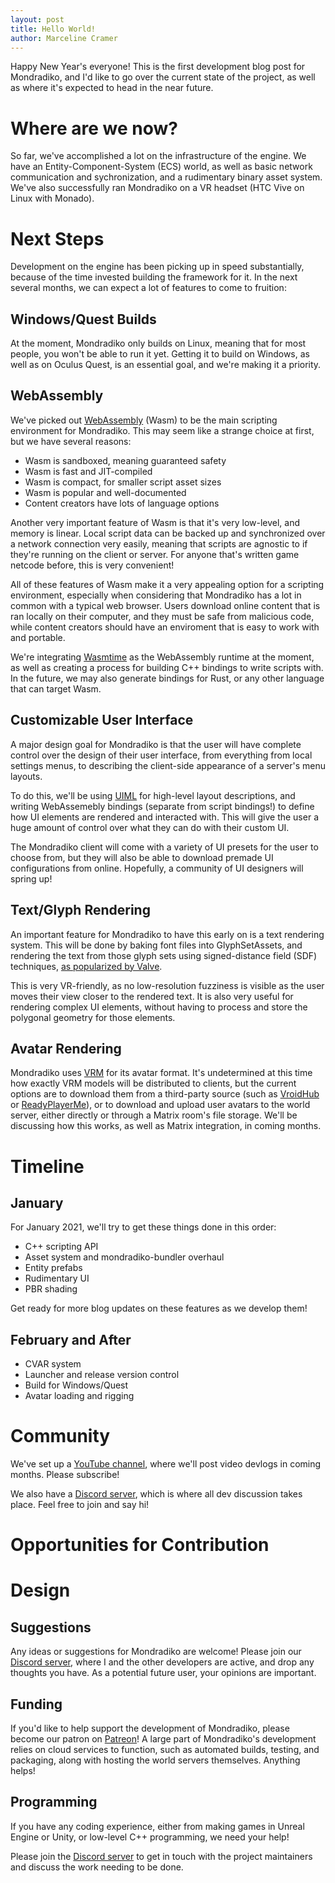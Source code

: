 ```yaml
---
layout: post
title: Hello World!
author: Marceline Cramer
---
```


Happy New Year's everyone!
This is the first development blog post for Mondradiko,
and I'd like to go over the current state of the project,
as well as where it's expected to head in the near future.

# Where are we now?

So far, we've accomplished a lot on the infrastructure of the
engine. We have an Entity-Component-System (ECS) world,
as well as basic network communication and sychronization,
and a rudimentary binary asset system. We've also successfully
ran Mondradiko on a VR headset (HTC Vive on Linux with Monado).

# Next Steps

Development on the engine has been picking up in speed
substantially, because of the time invested building the
framework for it. In the next several months, we can expect
a lot of features to come to fruition:

## Windows/Quest Builds

At the moment, Mondradiko only builds on Linux, meaning
that for most people, you won't be able to run it yet.
Getting it to build on Windows, as well as on Oculus Quest,
is an essential goal, and we're making it a priority.

## WebAssembly

We've picked out [WebAssembly](https://webassembly.org/) (Wasm) to be
the main scripting environment for Mondradiko. This may seem like a
strange choice at first, but we have several reasons:

- Wasm is sandboxed, meaning guaranteed safety
- Wasm is fast and JIT-compiled
- Wasm is compact, for smaller script asset sizes
- Wasm is popular and well-documented
- Content creators have lots of language options

Another very important feature of Wasm is that it's very low-level,
and memory is linear. Local script data can be backed up and synchronized
over a network connection very easily, meaning that scripts are agnostic to
if they're running on the client or server. For anyone that's written
game netcode before, this is very convenient!

All of these features of Wasm make it a very appealing option for
a scripting environment, especially when considering that Mondradiko
has a lot in common with a typical web browser. Users download online
content that is ran locally on their computer, and they must be
safe from malicious code, while content creators should have
an enviroment that is easy to work with and portable.

We're integrating [Wasmtime](https://github.com/bytecodealliance/wasmtime)
as the WebAssembly runtime at the moment, as well as creating
a process for building C++ bindings to write scripts with.
In the future, we may also generate bindings for Rust, or any other
language that can target Wasm.

## Customizable User Interface

A major design goal for Mondradiko is that the user will
have complete control over the design of their user interface,
from everything from local settings menus, to
describing the client-side appearance of a server's menu layouts.

To do this, we'll be using [UIML](https://en.wikipedia.org/wiki/UIML)
for high-level layout descriptions, and writing WebAssemebly
bindings (separate from script bindings!) to define how UI
elements are rendered and interacted with. This will give the
user a huge amount of control over what they can do with their
custom UI.

The Mondradiko client will come with a variety of UI presets
for the user to choose from, but they will also be able to download
premade UI configurations from online. Hopefully, a community of UI
designers will spring up!

## Text/Glyph Rendering

An important feature for Mondradiko to have this early on is a text
rendering system. This will be done by baking font files into
GlyphSetAssets, and rendering the text from those glyph sets using
signed-distance field (SDF) techniques, [as popularized by Valve](https://steamcdn-a.akamaihd.net/apps/valve/2007/SIGGRAPH2007_AlphaTestedMagnification.pdf).

This is very VR-friendly, as no low-resolution fuzziness is
visible as the user moves their view closer to the rendered text.
It is also very useful for rendering complex UI elements, without
having to process and store the polygonal geometry for those elements.

## Avatar Rendering

Mondradiko uses [VRM](https://vrm.dev/en/) for its avatar format.
It's undetermined at this time how exactly VRM models will
be distributed to clients, but the current options are to
download them from a third-party source (such as [VroidHub](https://hub.vroid.com/en/) or [ReadyPlayerMe](https://readyplayer.me/)),
or to download and upload user avatars to the world server,
either directly or through a Matrix room's file storage.
We'll be discussing how this works, as well as Matrix integration, in
coming months.

# Timeline

## January

For January 2021, we'll try to get these things done in this order:

- C++ scripting API
- Asset system and mondradiko-bundler overhaul
- Entity prefabs
- Rudimentary UI
- PBR shading

Get ready for more blog updates on these features as we develop them!

## February and After

- CVAR system
- Launcher and release version control
- Build for Windows/Quest
- Avatar loading and rigging

# Community

We've set up a [YouTube channel](https://www.youtube.com/channel/UCFt7rHYh4ssg1vM1h-1K_RQ),
where we'll post video devlogs in coming months.
Please subscribe!

We also have a [Discord server](https://discord.gg/CsDqbFw),
which is where all dev discussion takes place. Feel free
to join and say hi!

# Opportunities for Contribution

# Design

## Suggestions

Any ideas or suggestions for Mondradiko are welcome! Please
join our [Discord server](https://discord.gg/CsDqbFw), where
I and the other developers are active, and drop any thoughts
you have. As a potential future user, your opinions are important.

## Funding

If you'd like to help support the development of
Mondradiko, please become our patron
on [Patreon](https://patreon.com/marcelinecramer)!
A large part of Mondradiko's development relies
on cloud services to function, such as automated
builds, testing, and packaging, along with hosting
the world servers themselves. Anything helps!

## Programming

If you have any coding experience, either from making
games in Unreal Engine or Unity, or low-level C++
programming, we need your help! 

Please join the [Discord server](https://discord.gg/CsDqbFw)
to get in touch with the project maintainers and
discuss the work needing to be done.
